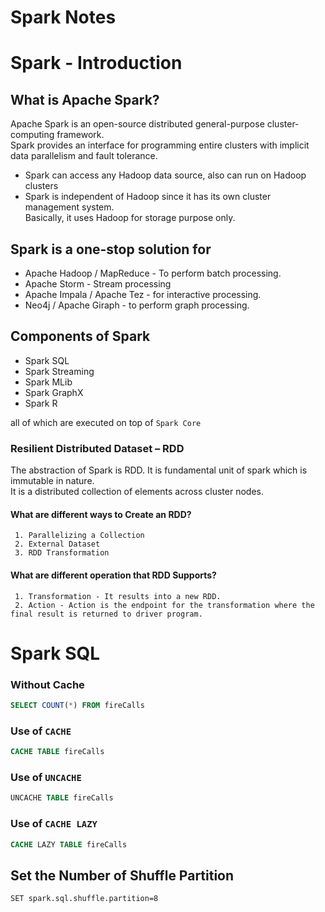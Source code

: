 # Spark Notes

# Spark - Introduction
## What is Apache Spark?
Apache Spark is an open-source distributed general-purpose cluster-computing framework.<br/>
Spark provides an interface for programming entire clusters with implicit data parallelism and fault tolerance. 

- Spark can access any Hadoop data source, also can run on Hadoop clusters
- Spark is independent of Hadoop since it has its own cluster management system.<br/>
  Basically, it uses Hadoop for storage purpose only.

## Spark is a one-stop solution for
- Apache Hadoop / MapReduce - To perform batch processing.
- Apache Storm -  Stream processing
- Apache Impala / Apache Tez - for interactive processing.
- Neo4j / Apache Giraph  - to perform graph processing.

## Components of Spark
- Spark SQL
- Spark Streaming
- Spark MLib
- Spark GraphX
- Spark R

all of which are executed on top of `Spark Core`

### Resilient Distributed Dataset – RDD
The abstraction of Spark is RDD. It is fundamental unit of spark which is immutable in nature.<br/>
It is a distributed collection of elements across cluster nodes.

#### What are different ways to Create an RDD?
     1. Parallelizing a Collection
     2. External Dataset 
     3. RDD Transformation

#### What are different operation that RDD Supports?
     1. Transformation - It results into a new RDD.
     2. Action - Action is the endpoint for the transformation where the final result is returned to driver program.
     
# Spark SQL

### Without Cache

```sql
SELECT COUNT(*) FROM fireCalls
```

### Use of `CACHE`

```sql
CACHE TABLE fireCalls
```

### Use of `UNCACHE`

```sql
UNCACHE TABLE fireCalls
```

### Use of `CACHE LAZY` 

```sql
CACHE LAZY TABLE fireCalls
```

## Set the Number of Shuffle Partition
```SET spark.sql.shuffle.partition=8```